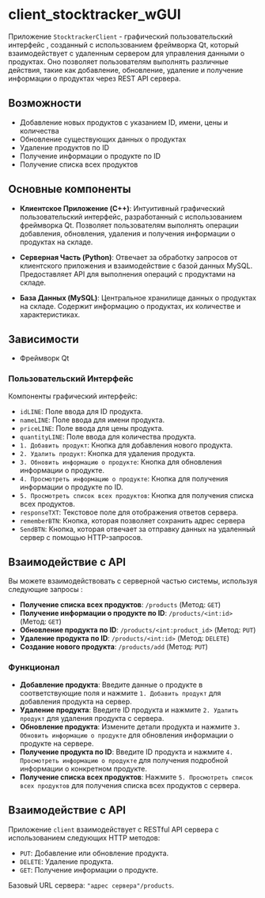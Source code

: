 # client_stocktracker_wGUI

Приложение `StocktrackerСlient` - графический пользовательский интерфейс , созданный с использованием фреймворка Qt, который взаимодействует с удаленным сервером для управления данными о продуктах. Оно позволяет пользователям выполнять различные действия, такие как добавление, обновление, удаление и получение информации о продуктах через REST API сервера.

## Возможности

- Добавление новых продуктов с указанием ID, имени, цены и количества
- Обновление существующих данных о продуктах
- Удаление продуктов по ID
- Получение информации о продукте по ID
- Получение списка всех продуктов

## Основные компоненты

- **Клиентское Приложение (C++)**: Интуитивный графический пользовательский интерфейс, разработанный с использованием фреймворка Qt. Позволяет пользователям выполнять операции добавления, обновления, удаления и получения информации о продуктах на складе.

- **Серверная Часть (Python)**: Отвечает за обработку запросов от клиентского приложения и взаимодействие с базой данных MySQL. Предоставляет API для выполнения операций с продуктами на складе.

- **База Данных (MySQL)**: Центральное хранилище данных о продуктах на складе. Содержит информацию о продуктах, их количестве и характеристиках.


## Зависимости

- Фреймворк Qt

### Пользовательский Интерфейс

Компоненты графический интерфейс:

- `idLINE`: Поле ввода для ID продукта.
- `nameLINE`: Поле ввода для имени продукта.
- `priceLINE`: Поле ввода для цены продукта.
- `quantityLINE`: Поле ввода для количества продукта.
- `1. Добавить продукт`: Кнопка для добавления нового продукта.
- `2. Удалить продукт`: Кнопка для удаления продукта.
- `3. Обновить информацию о продукте`: Кнопка для обновления информации о продукте.
- `4. Просмотреть информацию о продукте`: Кнопка для получения информации о продукте по ID.
- `5. Просмотреть список всех продуктов`: Кнопка для получения списка всех продуктов.
- `responseTXT`: Текстовое поле для отображения ответов сервера.
- `rememberBTN`: Кнопка, которая позволяет сохранить адрес сервера
- `SendBTN`: Кнопка, которая отвечает за отправку данных на удаленный сервер с помощью HTTP-запросов.


## Взаимодействие с API

Вы можете взаимодействовать с серверной частью системы, используя следующие запросы :

- **Получение списка всех продуктов**: `/products` (Метод: `GET`)
- **Получение информации о продукте по ID**: `/products/<int:id>` (Метод: `GET`)
- **Обновление продукта по ID**: `/products/<int:product_id>` (Метод: `PUT`)
- **Удаление продукта по ID**: `/products/<int:id>` (Метод: `DELETE`)
- **Создание нового продукта**: `/products/add` (Метод: `PUT`)

### Функционал

- **Добавление продукта**: Введите данные о продукте в соответствующие поля и нажмите `1. Добавить продукт` для добавления продукта на сервер.
- **Удаление продукта**: Введите ID продукта и нажмите `2. Удалить продукт` для удаления продукта с сервера.
- **Обновление продукта**: Измените детали продукта и нажмите `3. Обновить информацию о продукте` для обновления информации о продукте на сервере.
- **Получение продукта по ID**: Введите ID продукта и нажмите `4. Просмотреть информацию о продукте` для получения подробной информации о конкретном продукте.
- **Получение списка всех продуктов**: Нажмите `5. Просмотреть список всех продуктов` для получения списка всех продуктов с сервера.

## Взаимодействие с API

Приложение `client` взаимодействует с RESTful API сервера с использованием следующих HTTP методов:

- `PUT`: Добавление или обновление продукта.
- `DELETE`: Удаление продукта.
- `GET`: Получение информации о продукте.

Базовый URL сервера: `"адрес сервера"/products`.




